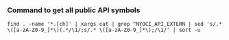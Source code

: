 


### Command to get all public API symbols ###

    find . -name '*.[ch]' | xargs cat | grep ^NYOCI_API_EXTERN | sed 's/.* \([a-zA-Z0-9_]*\)(.*/\1/;s/.* \([a-zA-Z0-9_]*\);/\1/' | sort -u

